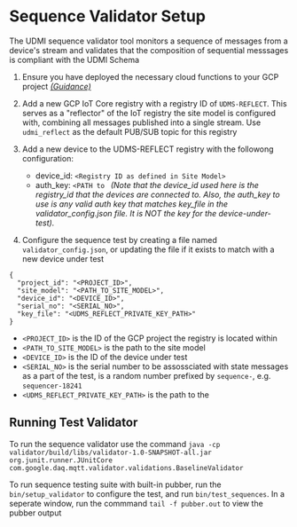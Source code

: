 # Sequence Validator Setup

The UDMI sequence validator tool monitors a sequence of messages from a device's  stream and validates that the composition of sequential messsages is compliant with the UDMI Schema

1. Ensure you have deployed the necessary cloud functions to your GCP project _[(Guidance)](dashboard.md)_ 

2. Add a new GCP IoT Core registry with a registry ID of `UDMS-REFLECT`. This serves as a "reflector" of the IoT registry the site model is configured with, combining all messages published into a single stream. Use `udmi_reflect` as the default PUB/SUB topic for this registry

3. Add a new device to the UDMS-REFLECT registry with the followong configuration:
    * device_id: `<Registry ID as defined in Site Model>`
    * auth_key: `<PATH to ` _(Note that the device_id used here is the registry_id that the devices are connected to. Also, the auth_key to use is any valid auth key that matches key_file in the validator_config.json file. It is NOT the key for the device-under-test)._

4. Configure the sequence test by creating a file named `validator_config.json`, or updating the file if it exists  to match with a new device under test
```
{
  "project_id": "<PROJECT_ID>",
  "site_model": "<PATH_TO_SITE_MODEL>",
  "device_id": "<DEVICE_ID>",
  "serial_no": "<SERIAL_NO>",
  "key_file": "<UDMS_REFLECT_PRIVATE_KEY_PATH>"
}
```
* `<PROJECT_ID>` is the ID of the GCP project the registry is located within 
* `<PATH_TO_SITE_MODEL>` is the path to the site model 
* `<DEVICE_ID>` is the ID of the device under test
* `<SERIAL_NO>` is the serial number to be assossciated with state messages as a part of the test, is a random number prefixed by `sequence-`, e.g. `sequencer-18241`
* `<UDMS_REFLECT_PRIVATE_KEY_PATH>` is the path to the 


## Running Test Validator 
To run the sequence validator use the command
`java -cp validator/build/libs/validator-1.0-SNAPSHOT-all.jar org.junit.runner.JUnitCore com.google.daq.mqtt.validator.validations.BaselineValidator`

To run sequence testing suite with built-in pubber, run the `bin/setup_validator` to configure the test, and run `bin/test_sequences`. In a seperate window, run the commmand `tail -f pubber.out` to view the pubber output
 